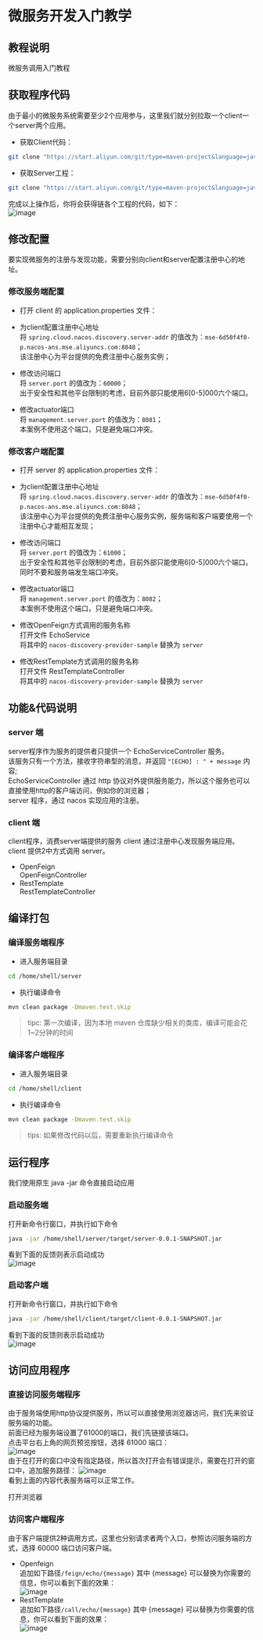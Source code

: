 # 微服务开发入门教学

## 教程说明
微服务调用入门教程



## 获取程序代码
由于最小的微服务系统需要至少2个应用参与，这里我们就分别拉取一个client一个server两个应用。

* 获取Client代码：
```bash
git clone "https://start.aliyun.com/git/type=maven-project&language=java&architecture=none&bootVersion=2.3.4.RELEASE&baseDir=client&groupId=com.example&artifactId=client&name=client&description=Demo%20project%20for%20Spring%20Boot&packageName=com.example.client&packaging=jar&javaVersion=1.8&dependencies=sca-nacos-discovery,web,actuator,cloud-feign&demos=nacosdiscoveryconsumer/client.git" /home/shell/client
```

* 获取Server工程：
```bash
git clone "https://start.aliyun.com/git/type=maven-project&language=java&architecture=none&bootVersion=2.3.4.RELEASE&baseDir=server&groupId=com.example&artifactId=server&name=server&description=Demo%20project%20for%20Spring%20Boot&packageName=com.example.server&packaging=jar&javaVersion=1.8&dependencies=sca-nacos-discovery,web,actuator&demos=nacosdiscoveryprovider/server.git" /home/shell/server
```


完成以上操作后，你将会获得链各个工程的代码，如下：<br>
![image](https://img.alicdn.com/tfs/TB1njut0AL0gK0jSZFtXXXQCXXa-212-558.png)



## 修改配置
要实现微服务的注册与发现功能，需要分别向client和server配置注册中心的地址。

### 修改服务端配置

* 打开 <tutorial-editor-open-file filePath="/home/shell/client/src/main/resources/application.properties">client 的 application.properties</tutorial-editor-open-file> 文件：

* 为client配置注册中心地址<br>
将 `spring.cloud.nacos.discovery.server-addr` 的值改为：`mse-6d50f4f0-p.nacos-ans.mse.aliyuncs.com:8848`；<br>
该注册中心为平台提供的免费注册中心服务实例；

* 修改访问端口<br>
将 `server.port` 的值改为：`60000`；<br>
出于安全性和其他平台限制的考虑，目前外部只能使用6\[0-5\]000六个端口。

* 修改actuator端口<br>
将 `management.server.port` 的值改为：`8081`；<br>
本案例不使用这个端口，只是避免端口冲突。

### 修改客户端配置

* 打开 <tutorial-editor-open-file filePath="/home/shell/server/src/main/resources/application.properties">server 的 application.properties</tutorial-editor-open-file> 文件：

* 为client配置注册中心地址<br>
将 `spring.cloud.nacos.discovery.server-addr` 的值改为：`mse-6d50f4f0-p.nacos-ans.mse.aliyuncs.com:8848`；<br>
该注册中心为平台提供的免费注册中心服务实例，服务端和客户端要使用一个注册中心才能相互发现；

* 修改访问端口<br>
将 `server.port` 的值改为：`61000`；<br>
出于安全性和其他平台限制的考虑，目前外部只能使用6\[0-5\]000六个端口。同时不要和服务端发生端口冲突。

* 修改actuator端口<br>
将 `management.server.port` 的值改为：`8082`；<br>
本案例不使用这个端口，只是避免端口冲突。

* 修改OpenFeign方式调用的服务名称<br>
打开文件 <tutorial-editor-open-file filePath="/home/shell/client/src/main/java/com/example/client/demos/nacosdiscoveryconsumer/EchoService.java">EchoService</tutorial-editor-open-file> <br>
将其中的 `nacos-discovery-provider-sample` 替换为 `server`

* 修改RestTemplate方式调用的服务名称<br>
打开文件 <tutorial-editor-open-file filePath="/home/shell/client/src/main/java/com/example/client/demos/nacosdiscoveryconsumer/RestTemplateController.java">RestTemplateController</tutorial-editor-open-file> <br>
将其中的 `nacos-discovery-provider-sample` 替换为 `server`

## 功能&代码说明

### server 端
server程序作为服务的提供者只提供一个
<tutorial-editor-open-file filePath="/home/shell/server/src/main/java/com/example/server/demos/nacosdiscoveryprovider/EchoServiceController.java">EchoServiceController</tutorial-editor-open-file> 
服务。<br>
该服务只有一个方法，接收字符串型的消息，并返回 `"[ECHO] : " + message` 内容;<br>
EchoServiceController 通过 http 协议对外提供服务能力，所以这个服务也可以直接使用http的客户端访问，例如你的浏览器；<br>
server 程序，通过 nacos 实现应用的注册。

### client 端
client程序，消费server端提供的服务
client 通过注册中心发现服务端应用。<br>
client 提供2中方式调用 server。
* OpenFeign<br>
<tutorial-editor-open-file filePath="/home/shell/client/src/main/java/com/example/client/demos/nacosdiscoveryconsumer/OpenFeignController.java">OpenFeignController</tutorial-editor-open-file> 
* RestTemplate<br>
<tutorial-editor-open-file filePath="/home/shell/client/src/main/java/com/example/client/demos/nacosdiscoveryconsumer/RestTemplateController.java">RestTemplateController</tutorial-editor-open-file> 

## 编译打包

### 编译服务端程序

* 进入服务端目录
```bash
cd /home/shell/server
```

* 执行编译命令
```bash
mvn clean package -Dmaven.test.skip
```
> tipc: 第一次编译，因为本地 maven 仓库缺少相关的类库，编译可能会花1~2分钟的时间

### 编译客户端程序
* 进入服务端目录
```bash
cd /home/shell/client
```

* 执行编译命令
```bash
mvn clean package -Dmaven.test.skip
```

> tips: 如果修改代码以后，需要重新执行编译命令

## 运行程序

我们使用原生 java -jar 命令直接启动应用

### 启动服务端
打开新命令行窗口，并执行如下命令
```bash
java -jar /home/shell/server/target/server-0.0.1-SNAPSHOT.jar
```
看到下面的反馈则表示启动成功<br>
![image](https://img.alicdn.com/tfs/TB1eLr_nggP7K4jSZFqXXamhVXa-1397-452.png)


### 启动客户端
打开新命令行窗口，并执行如下命令
```bash
java -jar /home/shell/client/target/client-0.0.1-SNAPSHOT.jar
```
看到下面的反馈则表示启动成功<br>
![image](https://img.alicdn.com/tfs/TB1aX9V0xv1gK0jSZFFXXb0sXXa-1366-501.png)


## 访问应用程序
### 直接访问服务端程序
由于服务端使用http协议提供服务，所以可以直接使用浏览器访问，我们先来验证服务端的功能。<br>
前面已经为服务端设置了61000的端口，我们先链接该端口。<br>
点击平台右上角的网页预览按钮，选择 61000 端口：<br>
![image](https://img.alicdn.com/tfs/TB1COaJ0vb2gK0jSZK9XXaEgFXa-307-296.png)<br>
由于在打开的窗口中没有指定路径，所以首次打开会有错误提示，需要在打开的窗口中，追加服务路径：
![image](https://img.alicdn.com/tfs/TB1y7520uL2gK0jSZFmXXc7iXXa-558-99.png)<br>
看到上面的内容代表服务端可以正常工作。

<tutorial-web-preview port="61000">打开浏览器</tutorial-web-preview>

### 访问客户端程序
由于客户端提供2种调用方式，这里也分别请求者两个入口，参照访问服务端的方式，选择 60000 端口访问客户端。

* Openfeign<br>
追加如下路径`/feign/echo/{message}` 其中 {message} 可以替换为你需要的信息，你可以看到下面的效果：<br>
![image](https://img.alicdn.com/tfs/TB1mnqW0xv1gK0jSZFFXXb0sXXa-618-80.png)
* RestTemplate<br>
追加如下路径`/call/echo/{message}` 其中 {message} 可以替换为你需要的信息，你可以看到下面的效果：<br>
![image](https://img.alicdn.com/tfs/TB1.8940pP7gK0jSZFjXXc5aXXa-562-76.png)